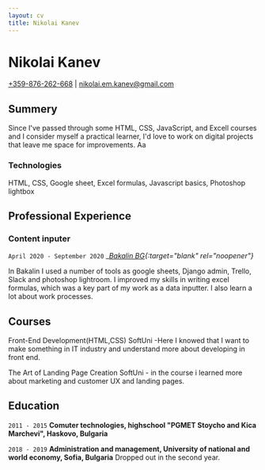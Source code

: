 ```yaml
---
layout: cv
title: Nikolai Kanev
---
```

# Nikolai Kanev


<div id="webaddress">
<a target="_blank" rel="noopener" href="tel:+359876262668">+359-876-262-668</a>
| <a target="_blank" rel="noopener" href="mailto:nikolai.em.kanev@gmail.com">nikolai.em.kanev@gmail.com</a>
</div>


## Summery

Since I've passed through some HTML, CSS, JavaScript, and Excell courses and I consider myself a practical learner, I'd love to work on digital projects that leave me space for improvements.
Aa

### Technologies

HTML, CSS, Google sheet, Excel formulas, Javascript basics, Photoshop lightbox

## Professional Experience

### Content inputer

`April 2020 - September 2020`
__[Bakalin BG](https://bakalin.bg/){:target="_blank" rel="noopener"}__

In Bakalin I used a number of tools as google sheets, Django admin, Trello, Slack and photoshop lightroom. I improved my skills in writing excel formulas, which was a key part of my work as a data inputter. I also learn a lot about work processes.


## Courses

Front-End Development(HTML,CSS)
SoftUni -Here I knowed that I want to make something in IT industry and understand more about developing in front end.

The Art of Landing Page Creation
SoftUni - in the course i learned more about marketing and customer UX and landing pages.


## Education

`2011 - 2015`
__Comuter technologies, highschool "PGMET Stoycho and Kica Marchevi", Haskovo, Bulgaria__

`2018 - 2019`
__Administration and management, University of national and world economy, Sofia, Bulgaria__
Dropped out in the second year.


<!-- ### Footer

Last updated: Jan 2021 -->


